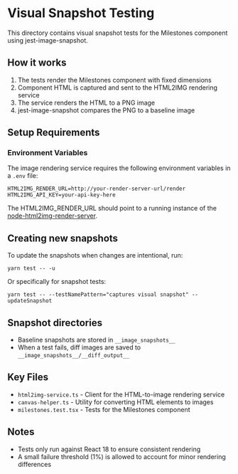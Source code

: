 # Visual Snapshot Testing

This directory contains visual snapshot tests for the Milestones component using jest-image-snapshot.

## How it works

1. The tests render the Milestones component with fixed dimensions
2. Component HTML is captured and sent to the HTML2IMG rendering service
3. The service renders the HTML to a PNG image
4. jest-image-snapshot compares the PNG to a baseline image

## Setup Requirements

### Environment Variables

The image rendering service requires the following environment variables in a `.env` file:

```
HTML2IMG_RENDER_URL=http://your-render-server-url/render
HTML2IMG_API_KEY=your-api-key-here
```

The HTML2IMG_RENDER_URL should point to a running instance of the [node-html2img-render-server](https://github.com/walterra/node-html2img-render-server).

## Creating new snapshots

To update the snapshots when changes are intentional, run:

```
yarn test -- -u
```

Or specifically for snapshot tests:

```
yarn test -- --testNamePattern="captures visual snapshot" --updateSnapshot
```

## Snapshot directories

- Baseline snapshots are stored in `__image_snapshots__`
- When a test fails, diff images are saved to `__image_snapshots__/__diff_output__`

## Key Files

- `html2img-service.ts` - Client for the HTML-to-image rendering service
- `canvas-helper.ts` - Utility for converting HTML elements to images
- `milestones.test.tsx` - Tests for the Milestones component

## Notes

- Tests only run against React 18 to ensure consistent rendering
- A small failure threshold (1%) is allowed to account for minor rendering differences
